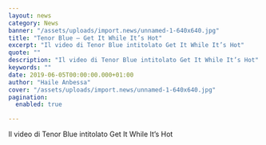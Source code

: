 ```yaml
---
layout: news
category: News
banner: "/assets/uploads/import.news/unnamed-1-640x640.jpg"
title: "Tenor Blue – Get It While It’s Hot"
excerpt: "Il video di Tenor Blue intitolato Get It While It’s Hot"
quote: ""
description: "Il video di Tenor Blue intitolato Get It While It’s Hot"
keywords: ""
date: 2019-06-05T00:00:00.000+01:00
author: "Haile Anbessa"
cover: "/assets/uploads/import.news/unnamed-1-640x640.jpg"
pagination:
  enabled: true

---
```


Il video di Tenor Blue intitolato Get It While It’s Hot